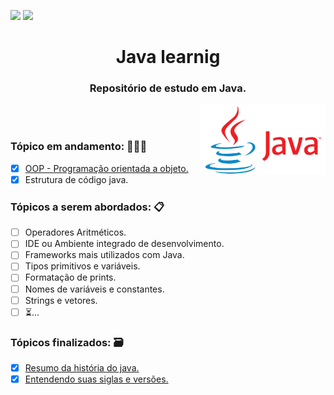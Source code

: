 
![](https://img.shields.io/badge/Status-Page%20in%20construction-orange)
![](https://img.shields.io/badge/release-v03-green)

<div align="center">
 
# Java learnig
### Repositório de estudo em Java.

</div> 

<img src="./logo-java.png" width="200" align="right"/>

<br/>
<br/>

<div>

### Tópico em andamento: 👨🏽‍💻
- [x] [OOP - Programação orientada a objeto.](object)
- [x] Estrutura de código java.

### Tópicos a serem abordados: 📋
- [ ] Operadores Aritméticos.
- [ ] IDE ou Ambiente integrado de desenvolvimento.
- [ ] Frameworks mais utilizados com Java.
- [ ] Tipos primitivos e variáveis.
- [ ] Formatação de prints.
- [ ] Nomes de variáveis e constantes.
- [ ] Strings e vetores.
- [ ] ⏳...

### Tópicos finalizados: 🗃 
- [x] [Resumo da história do java.](history.md)
- [x] [Entendendo suas siglas e versões.](version-initials.md)
</div>
